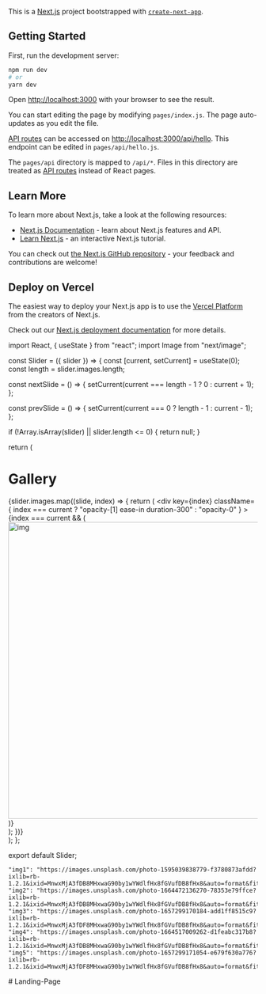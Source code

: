 This is a [Next.js](https://nextjs.org/) project bootstrapped with [`create-next-app`](https://github.com/vercel/next.js/tree/canary/packages/create-next-app).

## Getting Started

First, run the development server:

```bash
npm run dev
# or
yarn dev
```

Open [http://localhost:3000](http://localhost:3000) with your browser to see the result.

You can start editing the page by modifying `pages/index.js`. The page auto-updates as you edit the file.

[API routes](https://nextjs.org/docs/api-routes/introduction) can be accessed on [http://localhost:3000/api/hello](http://localhost:3000/api/hello). This endpoint can be edited in `pages/api/hello.js`.

The `pages/api` directory is mapped to `/api/*`. Files in this directory are treated as [API routes](https://nextjs.org/docs/api-routes/introduction) instead of React pages.

## Learn More

To learn more about Next.js, take a look at the following resources:

- [Next.js Documentation](https://nextjs.org/docs) - learn about Next.js features and API.
- [Learn Next.js](https://nextjs.org/learn) - an interactive Next.js tutorial.

You can check out [the Next.js GitHub repository](https://github.com/vercel/next.js/) - your feedback and contributions are welcome!

## Deploy on Vercel

The easiest way to deploy your Next.js app is to use the [Vercel Platform](https://vercel.com/new?utm_medium=default-template&filter=next.js&utm_source=create-next-app&utm_campaign=create-next-app-readme) from the creators of Next.js.

Check out our [Next.js deployment documentation](https://nextjs.org/docs/deployment) for more details.


import React, { useState } from "react";
import Image from "next/image";

const Slider = ({ slider }) => {
  const [current, setCurrent] = useState(0);
  const length = slider.images.length;

  const nextSlide = () => {
    setCurrent(current === length - 1 ? 0 : current + 1);
  };

  const prevSlide = () => {
    setCurrent(current === 0 ? length - 1 : current - 1);
  };

  if (!Array.isArray(slider) || slider.length <= 0) {
    return null;
  }

  return (
    <div id="gallery">
      <h1>Gallery</h1>
      <div>
        {slider.images.map((slide, index) => {
          return (
            <div
              key={index}
              className={
                index === current
                  ? "opacity-[1] ease-in duration-300"
                  : "opacity-0"
              }
            >
              {index === current && (
                <Image
                  src={slide}
                  width="1440"
                  height="600"
                  objectFit="cover"
                  alt="img"
                />
              )}
            </div>
          );
        })}
      </div>
    </div>
  );
};

export default Slider;

    "img1": "https://images.unsplash.com/photo-1595039838779-f3780873afdd?ixlib=rb-1.2.1&ixid=MnwxMjA3fDB8MHxwaG90by1wYWdlfHx8fGVufDB8fHx8&auto=format&fit=crop&w=870&q=80",
    "img2": "https://images.unsplash.com/photo-1664472136270-78353e79ffce?ixlib=rb-1.2.1&ixid=MnwxMjA3fDB8MHxwaG90by1wYWdlfHx8fGVufDB8fHx8&auto=format&fit=crop&w=823&q=80",
    "img3": "https://images.unsplash.com/photo-1657299170184-add1ff8515c9?ixlib=rb-1.2.1&ixid=MnwxMjA3fDF8MHxwaG90by1wYWdlfHx8fGVufDB8fHx8&auto=format&fit=crop&w=870&q=80",
    "img4": "https://images.unsplash.com/photo-1664517009262-d1feabc317b8?ixlib=rb-1.2.1&ixid=MnwxMjA3fDB8MHxwaG90by1wYWdlfHx8fGVufDB8fHx8&auto=format&fit=crop&w=580&q=80",
    "img5": "https://images.unsplash.com/photo-1657299171054-e679f630a776?ixlib=rb-1.2.1&ixid=MnwxMjA3fDF8MHxwaG90by1wYWdlfHx8fGVufDB8fHx8&auto=format&fit=crop&w=870&q=80"


#   L a n d i n g - P a g e  
 
